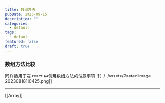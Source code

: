 ```yaml
---
title: 数组方法
pubDate: 2023-09-15
description: ""
categories:
  - default
tags:
  - default
featured: false
draft: true
---
```

### 数组方法比较

同样适用于在 react 中使用数组方法的注意事项
![[../../assets/Pasted image 20230818110425.png]]

---

[[Array]]
